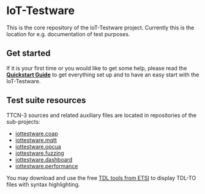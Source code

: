 # IoT-Testware
This is the core repository of the IoT-Testware project. Currently this is the location for e.g. documentation of test purposes.

## Get started
If it is your first time or you would like to get some help, please read the **[Quickstart Guide](https://iottestware.readthedocs.io/en/master/quickstart_guide.html)** to get everything set up and to have an easy start with the IoT-Testware.

## Test suite resources
TTCN-3 sources and related auxiliary files are located in repositories of the sub-projects:
* [iottestware.coap](https://github.com/eclipse/iottestware.coap)
* [iottestware.mqtt](https://github.com/eclipse/iottestware.mqtt)
* [iottestware.opcua](https://github.com/eclipse/iottestware.opcua)
* [iottestware.fuzzing](https://github.com/eclipse/iottestware.fuzzing)
* [iottestware.dashboard](https://github.com/eclipse/iottestware.dashboard)
* [iottestware.performance](https://github.com/eclipse/iottestware.performance)

You may download and use the free [TDL tools from ETSI](https://tdl.etsi.org/index.php/open-source) to display TDL-TO files with syntax highlighting.
